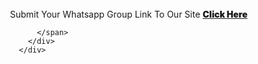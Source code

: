  <div class="w3-row w3-text-white w3-green" style="background:url(images/tex.png); padding: 1px 12px ;  z-index: 4;">
        <div class="aa"></div>
        <div class="w3-content" style="max-width: 1100px;">
          <span class="w3-col l12  m12 s12 w3-small w3-center" style="padding: 8px 0px ;"><span>Submit Your Whatsapp Group Link To Our Site <b style="font-weight:900;"><a href="{{ site.url }}/submit.html">Click Here</a></b>
            </span>
    
    
          </span>
        </div>
      </div>